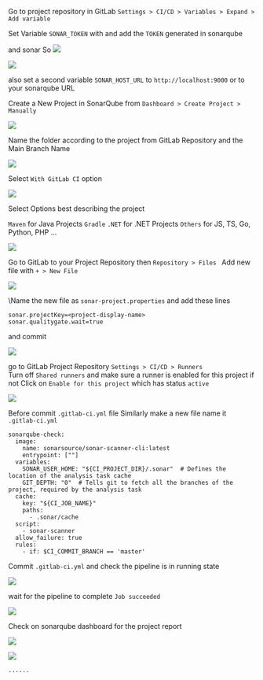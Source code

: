 



Go to project repository in GitLab `Settings > CI/CD > Variables > Expand > Add variable`


Set Variable `SONAR_TOKEN` with and add the `TOKEN` generated in sonarqube 

and sonar So
![](https://i.imgur.com/e39f5os.png)




![](https://i.imgur.com/dGwvaMc.png)

also set a second variable `SONAR_HOST_URL` to `http://localhost:9000` or to your sonarqube URL

Create a New Project in SonarQube from `Dashboard > Create Project > Manually`

![](https://i.imgur.com/07lXlxe.png)

Name the folder according to the project from GitLab Repository and the Main Branch Name

![](https://i.imgur.com/05U6E99.png)

Select `With GitLab CI` option

![](https://i.imgur.com/rsBiHj0.png)


Select Options best describing the project 

`Maven` for Java Projects
`Gradle`
`.NET` for .NET Projects
`Others` for JS, TS, Go, Python, PHP ...

![](https://i.imgur.com/DAACjHG.png)

Go to GitLab to your Project Repository then `Repository > Files `  Add new file with ` + > New File `

![](https://i.imgur.com/ELFbUdh.png)


\Name the new file as `sonar-project.properties`
and add these lines

	sonar.projectKey=<project-display-name>
	sonar.qualitygate.wait=true

and commit

![](https://i.imgur.com/72pJxze.png)


 go to GitLab Project Repository
`Settings > CI/CD > Runners`  
Turn off `Shared runners`
and make sure a runner is enabled for this project if not
Click on `Enable for this project` which has status `active`


![](https://i.imgur.com/uoNieQc.png)

Before commit `.gitlab-ci.yml` file
Similarly make a new file name it `.gitlab-ci.yml`

```
sonarqube-check:
  image: 
    name: sonarsource/sonar-scanner-cli:latest
    entrypoint: [""]
  variables:
    SONAR_USER_HOME: "${CI_PROJECT_DIR}/.sonar"  # Defines the location of the analysis task cache
    GIT_DEPTH: "0"  # Tells git to fetch all the branches of the project, required by the analysis task
  cache:
    key: "${CI_JOB_NAME}"
    paths:
      - .sonar/cache
  script: 
    - sonar-scanner
  allow_failure: true
  rules:
    - if: $CI_COMMIT_BRANCH == 'master'
```


Commit `.gitlab-ci.yml` and check the pipeline is in running state

![](https://i.imgur.com/E8iHSo6.png)

wait for the pipeline to complete `Job succeeded`

![](https://i.imgur.com/indxtr0.png)

Check on sonarqube dashboard for the project report

![](https://i.imgur.com/1rqSDVu.png)

![](https://i.imgur.com/5MLkXti.png)

`......`